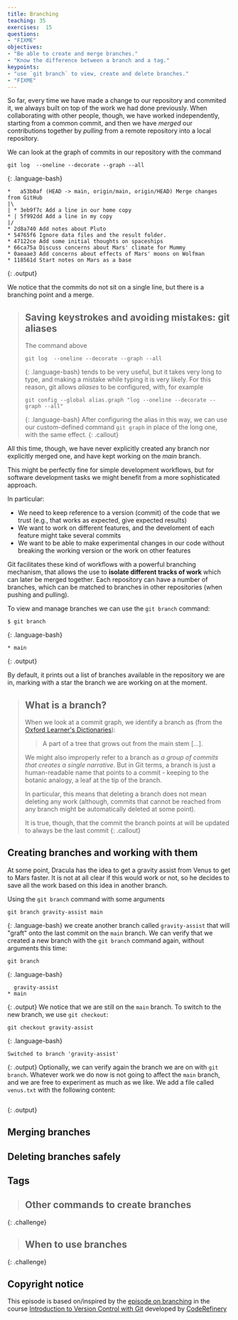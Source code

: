 ```yaml
---
title: Branching
teaching: 35
exercises:  15 
questions:
- "FIXME"
objectives:
- "Be able to create and merge branches."
- "Know the difference between a branch and a tag."
keypoints:
- "use `git branch` to view, create and delete branches."
- "FIXME"
---
```


So far, every time 
we have made a change to our repository 
and commited it, 
we always built 
on top of the work 
we had done previously.
When collaborating with other people, though,
we have worked independently, 
starting from a common commit,
and then we have *merged*
our contributions together
by *pulling* from a remote repository
into a local repository.
 
We can look at the graph of commits in our repository
with the command

~~~
git log  --oneline --decorate --graph --all
~~~
{: .language-bash}
~~~
*   a53b0af (HEAD -> main, origin/main, origin/HEAD) Merge changes from GitHub
|\  
| * 3eb9f7c Add a line in our home copy
* | 5f992dd Add a line in my copy
|/  
* 2d8a740 Add notes about Pluto
* 54765f6 Ignore data files and the result folder.
* 47122ce Add some initial thoughts on spaceships
* 66ca75a Discuss concerns about Mars' climate for Mummy
* 0aeaae3 Add concerns about effects of Mars' moons on Wolfman
* 118561d Start notes on Mars as a base
~~~
{: .output}

We notice that the commits 
do not sit on a single line, 
but there is a branching point and a merge.

> ## Saving keystrokes and avoiding mistakes: git aliases
> The command above
> ~~~
> git log  --oneline --decorate --graph --all
> ~~~
> {: .language-bash}
> tends to be very useful, but it takes very long to type,
> and making a mistake while typing it is very likely.
> For this reason, git allows *aliases* to be configured, 
> with, for example
> ~~~
> git config --global alias.graph "log --oneline --decorate --graph --all"
> ~~~
> {: .language-bash}
> After configuring the alias in this way,
> we can use our custom-defined command `git graph` 
> in place of the long one, with the same effect.
{: .callout}

All this time, though,
we have never explicitly created any branch
nor explicitly merged one,
and have kept working 
on the *main* branch.

This might be perfectly fine
for simple development workflows,
but for software development tasks
we might benefit from a more sophisticated approach.

In particular:
- We need to keep reference to a version (commit)
  of the code that we trust 
  (e.g., that works as expected, give expected results)
- We want to work on different features, 
  and the develoment of each feature 
  might take several commits
- We want to be able to make experimental changes
  in our code without breaking the working version
  or the work on other features

Git facilitates these kind of workflows 
with a powerful branching mechanism,
that allows the use to **isolate different tracks of work**
which can later be merged together.
Each repository can have a number of branches,
which can be matched to branches in other repositories
(when pushing and pulling).


To view and manage branches
we can use the `git branch` command:
~~~
$ git branch
~~~
{: .language-bash}

~~~
* main 
~~~
{: .output}

By default, it prints out a list of branches 
available in the repository we are in,
marking with a star the branch we are working on 
at the moment.
  
> ## What is a branch? 
> When we look at a commit graph, 
> we identify a branch as 
> (from the [Oxford Learner's Dictionaries][oxford-dict]):
>
> > A part of a tree that grows out from the main stem [...].  
>
> We might also improperly refer to a branch 
> as *a group of commits that creates a single narrative*.
> But in Git terms, a branch is just a human-readable name
> that points to a commit - keeping to the botanic analogy, 
> a leaf at the tip of the branch. 
>
> In particular, this means that deleting a branch
> does not mean deleting any work
> (although, commits that cannot be reached from any branch
> might be automatically deleted at some point).
> 
> It is true, though, that the commit the branch points at
> will be updated to always be the last commit 
{: .callout}

## Creating branches and working with them

At some point, Dracula has the idea 
to get a gravity assist from Venus 
to get to Mars faster. 
It is not at all clear if this would work or not,
so he decides to save all the work based on this idea 
in another branch.

Using the `git branch` command with some arguments
~~~
git branch gravity-assist main
~~~
{: .language-bash}
we create another branch called `gravity-assist` 
that will "graft" onto the last commit on the `main` branch.
We can verify that we created a new branch
with the `git branch` command again, without arguments this time:
~~~
git branch
~~~
{: .language-bash}
~~~
  gravity-assist
* main
~~~
{: .output}
We notice that we are still on the `main` branch. 
To switch to the new branch,
we use `git checkout`:
~~~
git checkout gravity-assist
~~~
{: .language-bash}
~~~
Switched to branch 'gravity-assist'
~~~
{: .output}
Optionally, we can verify again the branch we are on with `git branch`.
Whatever work we do now is not going to affect the `main` branch,
and we are free to experiment as much as we like. 
We add a file called `venus.txt` with the following content:
~~~
~~~
{: .output}



## Merging branches


## Deleting branches safely

## Tags


> ## Other commands to create branches
>  
{: .challenge}

> ## When to use branches
> 
{: .challenge}

## Copyright notice

This episode is based on/inspired by the [episode on branching][coderefinery-branching]
in the course [Introduction to Version Control with Git][coderefinery-gitintro] developed by [CodeRefinery][coderefinery]

[oxford-dict]: https://www.oxfordlearnersdictionaries.com/
[coderefinery-branching]: https://coderefinery.github.io/git-intro/branches/
[coderefinery-gitintro]: https://coderefinery.github.io/git-intro/
[coderefinery]: https://coderefinery.org/






